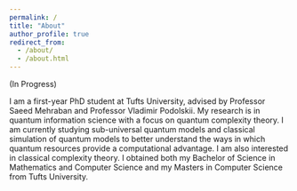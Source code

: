 ```yaml
---
permalink: /
title: "About"
author_profile: true
redirect_from: 
  - /about/
  - /about.html
---
```


(In Progress)

I am a first-year PhD student at Tufts University, advised by Professor Saeed Mehraban and Professor Vladimir Podolskii. My research is in quantum information science with a focus on quantum complexity theory. I am currently studying sub-universal quantum models and classical simulation of quantum models to better understand the ways in which quantum resources provide a computational advantage. I am also interested in classical complexity theory. I obtained both my Bachelor of Science in Mathematics and Computer Science and my Masters in Computer Science from Tufts University.